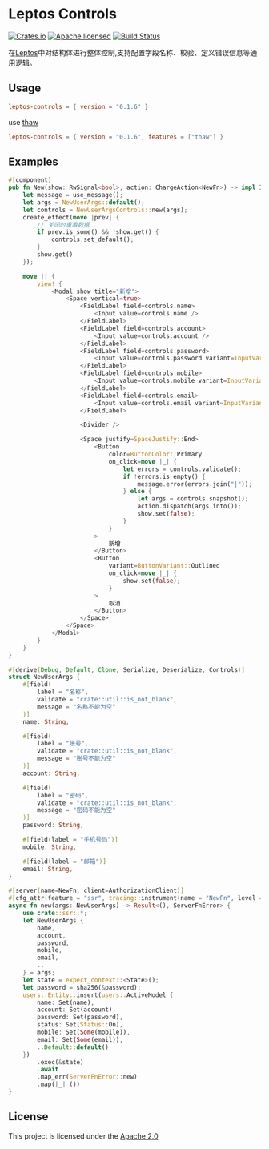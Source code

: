 # Leptos Controls

[![Crates.io][crates-badge]][crates-url]
[![Apache licensed][apache-badge]][apache-url]
[![Build Status][actions-badge]][actions-url]

[crates-badge]: https://img.shields.io/crates/v/leptos-controls.svg
[crates-url]: https://crates.io/crates/leptos-controls
[apache-badge]: https://img.shields.io/badge/license-Aapche-blue.svg
[apache-url]: LICENSE
[actions-badge]: https://github.com/w-sodalite/leptos-controls/workflows/Rust/badge.svg
[actions-url]: https://github.com/w-sodalite/leptos-controls/actions?query=workflow%3ARust

在[Leptos](https://github.com/leptos-rs/leptos)中对结构体进行整体控制,支持配置字段名称、校验、定义错误信息等通用逻辑。

## Usage

```toml
leptos-controls = { version = "0.1.6" }
```

use [thaw](https://github.com/thaw-ui/thaw)

```toml
leptos-controls = { version = "0.1.6", features = ["thaw"] }
```

## Examples

```rust
#[component]
pub fn New(show: RwSignal<bool>, action: ChargeAction<NewFn>) -> impl IntoView {
    let message = use_message();
    let args = NewUserArgs::default();
    let controls = NewUserArgsControls::new(args);
    create_effect(move |prev| {
        // 关闭时重置数据
        if prev.is_some() && !show.get() {
            controls.set_default();
        }
        show.get()
    });

    move || {
        view! {
            <Modal show title="新增">
                <Space vertical=true>
                    <FieldLabel field=controls.name>
                        <Input value=controls.name />
                    </FieldLabel>
                    <FieldLabel field=controls.account>
                        <Input value=controls.account />
                    </FieldLabel>
                    <FieldLabel field=controls.password>
                        <Input value=controls.password variant=InputVariant::Password />
                    </FieldLabel>
                    <FieldLabel field=controls.mobile>
                        <Input value=controls.mobile variant=InputVariant::Password />
                    </FieldLabel>
                    <FieldLabel field=controls.email>
                        <Input value=controls.email variant=InputVariant::Password />
                    </FieldLabel>

                    <Divider />

                    <Space justify=SpaceJustify::End>
                        <Button
                            color=ButtonColor::Primary
                            on_click=move |_| {
                                let errors = controls.validate();
                                if !errors.is_empty() {
                                    message.error(errors.join("|"));
                                } else {
                                    let args = controls.snapshot();
                                    action.dispatch(args.into());
                                    show.set(false);
                                }
                            }
                        >
                            新增
                        </Button>
                        <Button
                            variant=ButtonVariant::Outlined
                            on_click=move |_| {
                                show.set(false);
                            }
                        >
                            取消
                        </Button>
                    </Space>
                </Space>
            </Modal>
        }
    }
}

#[derive(Debug, Default, Clone, Serialize, Deserialize, Controls)]
struct NewUserArgs {
    #[field(
        label = "名称",
        validate = "crate::util::is_not_blank",
        message = "名称不能为空"
    )]
    name: String,

    #[field(
        label = "账号",
        validate = "crate::util::is_not_blank",
        message = "账号不能为空"
    )]
    account: String,

    #[field(
        label = "密码",
        validate = "crate::util::is_not_blank",
        message = "密码不能为空"
    )]
    password: String,

    #[field(label = "手机号码")]
    mobile: String,

    #[field(label = "邮箱")]
    email: String,
}

#[server(name=NewFn, client=AuthorizationClient)]
#[cfg_attr(feature = "ssr", tracing::instrument(name = "NewFn", level = "info"))]
async fn new(args: NewUserArgs) -> Result<(), ServerFnError> {
    use crate::ssr::*;
    let NewUserArgs {
        name,
        account,
        password,
        mobile,
        email,
        ..
    } = args;
    let state = expect_context::<State>();
    let password = sha256(&password);
    users::Entity::insert(users::ActiveModel {
        name: Set(name),
        account: Set(account),
        password: Set(password),
        status: Set(Status::On),
        mobile: Set(Some(mobile)),
        email: Set(Some(email)),
        ..Default::default()
    })
        .exec(&state)
        .await
        .map_err(ServerFnError::new)
        .map(|_| ())
}

```

## License

This project is licensed under the [Apache 2.0](./LICENSE)